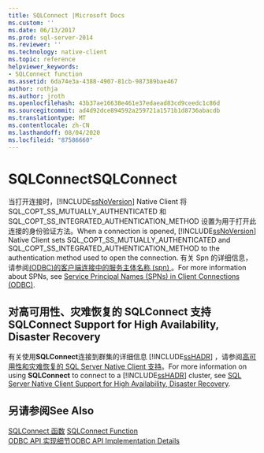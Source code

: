 ```yaml
---
title: SQLConnect |Microsoft Docs
ms.custom: ''
ms.date: 06/13/2017
ms.prod: sql-server-2014
ms.reviewer: ''
ms.technology: native-client
ms.topic: reference
helpviewer_keywords:
- SQLConnect function
ms.assetid: 6da74e3a-4388-4907-81cb-987389bae467
author: rothja
ms.author: jroth
ms.openlocfilehash: 43b37ae16638e461e37edaead83cd9ceedc1c86d
ms.sourcegitcommit: ad4d92dce894592a259721a1571b1d8736abacdb
ms.translationtype: MT
ms.contentlocale: zh-CN
ms.lasthandoff: 08/04/2020
ms.locfileid: "87586660"
---
```

# <a name="sqlconnect"></a><span data-ttu-id="c9232-102">SQLConnect</span><span class="sxs-lookup"><span data-stu-id="c9232-102">SQLConnect</span></span>
  <span data-ttu-id="c9232-103">当打开连接时，[!INCLUDE[ssNoVersion](../../includes/ssnoversion-md.md)] Native Client 将 SQL_COPT_SS_MUTUALLY_AUTHENTICATED 和 SQL_COPT_SS_INTEGRATED_AUTHENTICATION_METHOD 设置为用于打开此连接的身份验证方法。</span><span class="sxs-lookup"><span data-stu-id="c9232-103">When a connection is opened, [!INCLUDE[ssNoVersion](../../includes/ssnoversion-md.md)] Native Client sets SQL_COPT_SS_MUTUALLY_AUTHENTICATED and SQL_COPT_SS_INTEGRATED_AUTHENTICATION_METHOD to the authentication method used to open the connection.</span></span> <span data-ttu-id="c9232-104">有关 Spn 的详细信息，请参阅[&#40;ODBC&#41;的客户端连接中的服务主体名称 &#40;spn&#41; ](../native-client/odbc/service-principal-names-spns-in-client-connections-odbc.md)。</span><span class="sxs-lookup"><span data-stu-id="c9232-104">For more information about SPNs, see [Service Principal Names &#40;SPNs&#41; in Client Connections &#40;ODBC&#41;](../native-client/odbc/service-principal-names-spns-in-client-connections-odbc.md).</span></span>  
  
## <a name="sqlconnect-support-for-high-availability-disaster-recovery"></a><span data-ttu-id="c9232-105">对高可用性、灾难恢复的 SQLConnect 支持</span><span class="sxs-lookup"><span data-stu-id="c9232-105">SQLConnect Support for High Availability, Disaster Recovery</span></span>  
 <span data-ttu-id="c9232-106">有关使用**SQLConnect**连接到群集的详细信息 [!INCLUDE[ssHADR](../../includes/sshadr-md.md)] ，请参阅[高可用性和灾难恢复的 SQL Server Native Client 支持](../native-client/features/sql-server-native-client-support-for-high-availability-disaster-recovery.md)。</span><span class="sxs-lookup"><span data-stu-id="c9232-106">For more information on using **SQLConnect** to connect to a [!INCLUDE[ssHADR](../../includes/sshadr-md.md)] cluster, see [SQL Server Native Client Support for High Availability, Disaster Recovery](../native-client/features/sql-server-native-client-support-for-high-availability-disaster-recovery.md).</span></span>  
  
## <a name="see-also"></a><span data-ttu-id="c9232-107">另请参阅</span><span class="sxs-lookup"><span data-stu-id="c9232-107">See Also</span></span>  
 <span data-ttu-id="c9232-108">[SQLConnect 函数](https://go.microsoft.com/fwlink/?LinkId=101541) </span><span class="sxs-lookup"><span data-stu-id="c9232-108">[SQLConnect Function](https://go.microsoft.com/fwlink/?LinkId=101541) </span></span>  
 [<span data-ttu-id="c9232-109">ODBC API 实现细节</span><span class="sxs-lookup"><span data-stu-id="c9232-109">ODBC API Implementation Details</span></span>](odbc-api-implementation-details.md)  
  
  
